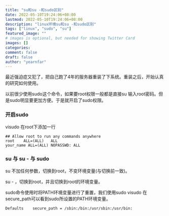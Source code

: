 ```yaml
---
title: "su和su -和sudo区别"
date: 2022-05-10T19:24:06+08:00
lastmod: 2022-05-10T19:24:06+08:00
description: "linux环境su和su -和sudo区别"
tags: ["linux", "sudo", "su"]
featured_image: ""
# images is optional, but needed for showing Twitter Card
images: []
categories:
comment: false
draft: false
author: "yearnfar"
---
```


最近强迫症又犯了，把自己跑了4年的服务器重装了下系统。重装之后，开始认真的研究如何使用。

以前很少使用sudo这个命令，如果要root权限一般都是直接su 输入root密码。但是sudo明显要更加方便。于是就开启了sudo权限。

### 开启sudo

visudo 在root下添加一行

```shell
## Allow root to run any commands anywhere
root	ALL=(ALL) 	ALL
your_name ALL=(ALL) NOPASSWD: ALL
```

### su 与 su - 与 sudo

su 不加任何参数，切换到root，不变环境变量(与切换前一致)。

su - ，切换到root，并且切换到root的环境变量。

sudo命令使用时将PATH环境变量进行了重置，我们使用sudo visudo 在secure_path可以看到sudo所设置的PATH环境变量。

```shell
Defaults    secure_path = /sbin:/bin:/usr/sbin:/usr/bin:
```







 



